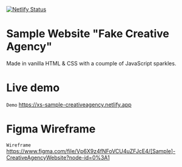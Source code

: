 [![Netlify Status](https://api.netlify.com/api/v1/badges/e16695bb-1c11-4573-bf1b-76e87e2b7e42/deploy-status)](https://app.netlify.com/sites/xs-sample-creativeagency/deploys)

# Sample Website "Fake Creative Agency"

Made in vanilla HTML & CSS with a coumple of JavaScript sparkles.

# Live demo
`Demo` <https://xs-sample-creativeagency.netlify.app>

# Figma Wireframe
`Wireframe` <https://www.figma.com/file/Vp6X9z4fNFoVCU4uZFJcE4/[Sample]-CreativeAgencyWebsite?node-id=0%3A1>


